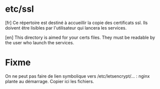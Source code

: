 # etc/ssl
[fr]
Ce répertoire est destiné à accueillir la copie des certificats ssl. Ils doivent être lisibles par l'utilisateur qui lancera les services.

[en]
This directory is aimed for your certs files. They must be readable by the user who launch the services.

# Fixme
On ne peut pas faire de lien symbolique vers /etc/letsencrypt/... : nginx plante au démarrage. Copier ici les fichiers.
